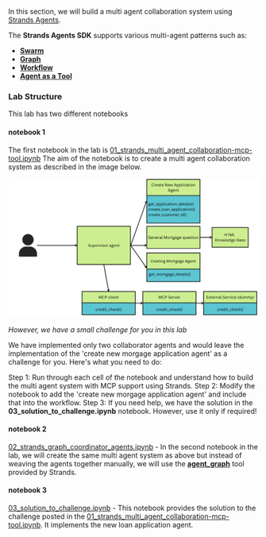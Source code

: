 In this section, we will build a multi agent collaboration system using [Strands Agents](https://strandsagents.com/latest/). 

The **Strands Agents SDK** supports various multi-agent patterns such as:

- [**Swarm**](https://strandsagents.com/latest/user-guide/concepts/multi-agent/swarm/)  
- [**Graph**](https://strandsagents.com/latest/user-guide/concepts/multi-agent/graph/)  
- [**Workflow**](https://strandsagents.com/latest/user-guide/concepts/multi-agent/workflow/)  
- [**Agent as a Tool**](https://strandsagents.com/latest/user-guide/concepts/multi-agent/agents-as-tools/)


### Lab Structure
This lab has two different notebooks
#### notebook 1 ####
 The first notebook in the lab is [01_strands_multi_agent_collaboration-mcp-tool.ipynb](../4_strands-agents-multi-agent-mcp/01_strands_multi_agent_collaboration-mcp-tool.ipynb) The aim of the  notebook is to create a multi agent collaboration system as described in the image below. 

<img src="/images/01_06_multi_agent_mcp.png" alt="Multi agent MCP" width="600"/>

*However, we have a small challenge for you in this lab*

We have implemented only two collaborator agents and would leave the implementation of the 'create new morgage application agent' as a challenge for you. Here's what you need to do:

Step 1: Run through each cell of the notebook and understand how to build the multi agent system with MCP support using Strands.
Step 2: Modify the notebook to add the 'create new morgage application agent' and include that into the workflow. 
Step 3: If you need help, we have the solution in the **03_solution_to_challenge.ipynb** notebook. However, use it only if required!

#### notebook 2 ####

[02_strands_graph_coordinator_agents.ipynb](./02_strands_graph_coordinator_agents.ipynb) - In the second notebook in the lab, we will create the same multi agent system as above but instead of weaving the agents together manually, we will use the **[agent_graph](https://strandsagents.com/latest/user-guide/concepts/multi-agent/graph/#using-the-agent-graph-tool)** tool provided by Strands. 


#### notebook 3 ####
[03_solution_to_challenge.ipynb](./03_solution_to_challenge.ipynb) - This notebook provides the solution to the challenge posted in the [01_strands_multi_agent_collaboration-mcp-tool.ipynb](../4_strands-agents-multi-agent-mcp/01_strands_multi_agent_collaboration-mcp-tool.ipynb). It implements the new loan application agent.